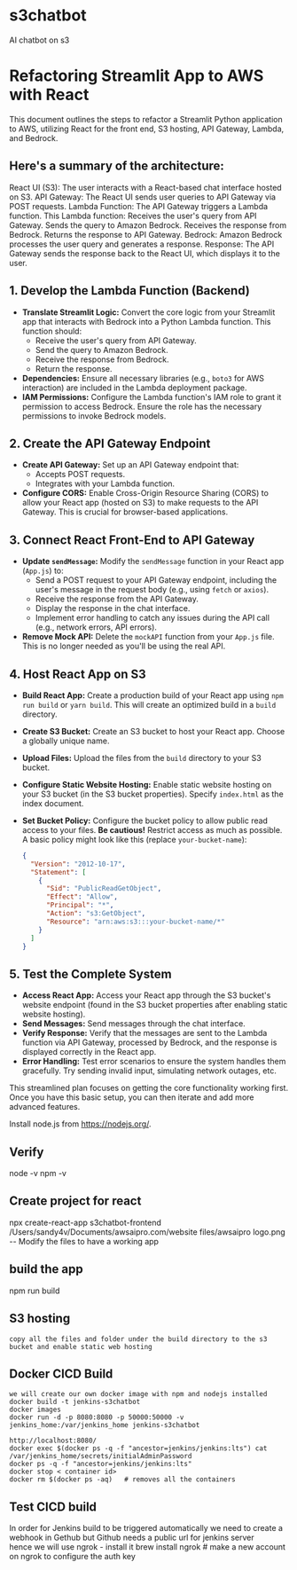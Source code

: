 # s3chatbot
AI chatbot on s3

# Refactoring Streamlit App to AWS with React

This document outlines the steps to refactor a Streamlit Python application to AWS, utilizing React for the front end, S3 hosting, API Gateway, Lambda, and Bedrock.


## Here's a summary of the architecture:

React UI (S3): The user interacts with a React-based chat interface hosted on S3.
API Gateway: The React UI sends user queries to API Gateway via POST requests.
Lambda Function: The API Gateway triggers a Lambda function. This Lambda function:
Receives the user's query from API Gateway.
Sends the query to Amazon Bedrock.
Receives the response from Bedrock.
Returns the response to API Gateway.
Bedrock: Amazon Bedrock processes the user query and generates a response.
Response: The API Gateway sends the response back to the React UI, which displays it to the user.

## 1. Develop the Lambda Function (Backend)

*   **Translate Streamlit Logic:** Convert the core logic from your Streamlit app that interacts with Bedrock into a Python Lambda function. This function should:
    *   Receive the user's query from API Gateway.
    *   Send the query to Amazon Bedrock.
    *   Receive the response from Bedrock.
    *   Return the response.
*   **Dependencies:** Ensure all necessary libraries (e.g., `boto3` for AWS interaction) are included in the Lambda deployment package.
*   **IAM Permissions:** Configure the Lambda function's IAM role to grant it permission to access Bedrock.  Ensure the role has the necessary permissions to invoke Bedrock models.

## 2. Create the API Gateway Endpoint

*   **Create API Gateway:** Set up an API Gateway endpoint that:
    *   Accepts POST requests.
    *   Integrates with your Lambda function.
*   **Configure CORS:** Enable Cross-Origin Resource Sharing (CORS) to allow your React app (hosted on S3) to make requests to the API Gateway.  This is crucial for browser-based applications.

## 3. Connect React Front-End to API Gateway

*   **Update `sendMessage`:** Modify the `sendMessage` function in your React app (`App.js`) to:
    *   Send a POST request to your API Gateway endpoint, including the user's message in the request body (e.g., using `fetch` or `axios`).
    *   Receive the response from the API Gateway.
    *   Display the response in the chat interface.
    *   Implement error handling to catch any issues during the API call (e.g., network errors, API errors).
*   **Remove Mock API:** Delete the `mockAPI` function from your `App.js` file.  This is no longer needed as you'll be using the real API.

## 4. Host React App on S3

*   **Build React App:** Create a production build of your React app using `npm run build` or `yarn build`.  This will create an optimized build in a `build` directory.
*   **Create S3 Bucket:** Create an S3 bucket to host your React app. Choose a globally unique name.
*   **Upload Files:** Upload the files from the `build` directory to your S3 bucket.
*   **Configure Static Website Hosting:** Enable static website hosting on your S3 bucket (in the S3 bucket properties). Specify `index.html` as the index document.
*   **Set Bucket Policy:** Configure the bucket policy to allow public read access to your files.  **Be cautious!**  Restrict access as much as possible. A basic policy might look like this (replace `your-bucket-name`):

    ```json
    {
      "Version": "2012-10-17",
      "Statement": [
        {
          "Sid": "PublicReadGetObject",
          "Effect": "Allow",
          "Principal": "*",
          "Action": "s3:GetObject",
          "Resource": "arn:aws:s3:::your-bucket-name/*"
        }
      ]
    }
    ```

## 5. Test the Complete System

*   **Access React App:** Access your React app through the S3 bucket's website endpoint (found in the S3 bucket properties after enabling static website hosting).
*   **Send Messages:** Send messages through the chat interface.
*   **Verify Response:** Verify that the messages are sent to the Lambda function via API Gateway, processed by Bedrock, and the response is displayed correctly in the React app.
*   **Error Handling:** Test error scenarios to ensure the system handles them gracefully.  Try sending invalid input, simulating network outages, etc.

This streamlined plan focuses on getting the core functionality working first. Once you have this basic setup, you can then iterate and add more advanced features.

Install node.js from https://nodejs.org/.
## Verify
node -v
npm -v

## Create project for react

npx create-react-app s3chatbot-frontend
/Users/sandy4v/Documents/awsaipro.com/website files/awsaipro logo.png 
 -- Modify the files to have a working app

 ## build the app
npm run build

## S3 hosting 
    copy all the files and folder under the build directory to the s3 bucket and enable static web hosting

## Docker CICD Build
    we will create our own docker image with npm and nodejs installed 
    docker build -t jenkins-s3chatbot
    docker images
    docker run -d -p 8080:8080 -p 50000:50000 -v jenkins_home:/var/jenkins_home jenkins-s3chatbot
    
    http://localhost:8080/
    docker exec $(docker ps -q -f "ancestor=jenkins/jenkins:lts") cat /var/jenkins_home/secrets/initialAdminPassword
    docker ps -q -f "ancestor=jenkins/jenkins:lts"
    docker stop < container id>
    docker rm $(docker ps -aq)   # removes all the containers

## Test CICD build
In order for Jenkins build to be triggered automatically we need to create a webhook in Gethub
but Github needs a public url for jenkins server  
hence we will use ngrok - install it
brew install ngrok # make a new account on ngrok to configure the auth key


